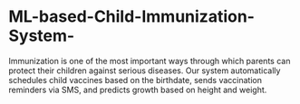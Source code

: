 # ML-based-Child-Immunization-System-
Immunization is one of the most important ways through which parents can protect their children against serious diseases. Our system automatically schedules child vaccines based on the birthdate, sends vaccination reminders via SMS, and predicts growth based on height and weight. 

